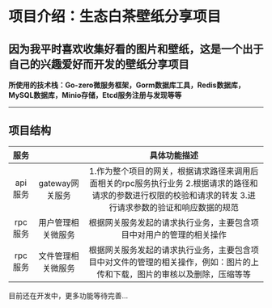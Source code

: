 # 项目介绍：生态白茶壁纸分享项目

**因为我平时喜欢收集好看的图片和壁纸，这是一个出于自己的兴趣爱好而开发的壁纸分享项目**
---
**所使用的技术栈：Go-zero微服务框架，Gorm数据库工具，Redis数据库，MySQL数据库，Minio存储，Etcd服务注册与发现等等**

---
## 项目结构

|  服务   |                    |                         具体功能描述                         |
| :-----: | :----------------: | :----------------------------------------------------------: |
| api服务 |  gateway网关服务   | 1.作为整个项目的网关，根据请求路径来调用后面相关的rpc服务执行业务 2.根据请求的路径和请求的参数进行权限的校验和请求的转发 3.进行请求参数的验证和响应数据的规范 |
| rpc服务 | 用户管理相关微服务 | 根据网关服务发起的请求执行业务，主要包含项目中对用户的管理的相关操作 |
| rpc服务 | 文件管理相关微服务 | 根据网关服务发起的请求执行业务，主要包含项目中对文件的管理的相关操作，例如：图片的上传和下载，图片的审核以及删除，压缩等等 |

目前还在开发中，更多功能等待完善...